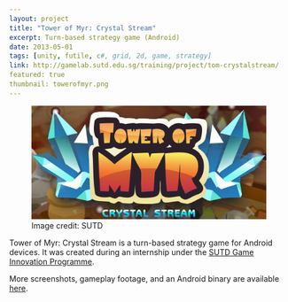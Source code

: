 ```yaml
---
layout: project
title: "Tower of Myr: Crystal Stream"
excerpt: Turn-based strategy game (Android)
date: 2013-05-01
tags: [unity, futile, c#, grid, 2d, game, strategy]
link: http://gamelab.sutd.edu.sg/training/project/tom-crystalstream/
featured: true
thumbnail: towerofmyr.png
---
```

<figure>
    <a href="http://gamelab.sutd.edu.sg/training/project/tom-crystalstream/"><img src="/images/projects/towerofmyr.png" /></a>
    <figcaption>Image credit: SUTD</figcaption>
</figure>

Tower of Myr: Crystal Stream is a turn-based strategy game for Android devices. It was created during an internship under the [SUTD Game Innovation Programme](http://gamelab.sutd.edu.sg/gip).

More screenshots, gameplay footage, and an Android binary are available [here](http://gamelab.sutd.edu.sg/training/project/tom-crystalstream/).